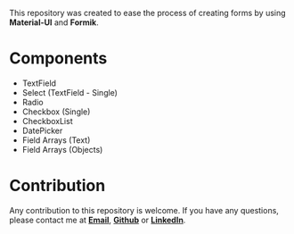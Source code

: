 This repository was created to ease the process of creating forms by using **Material-UI** and **Formik**.

# Components

- TextField
- Select (TextField - Single)
- Radio
- Checkbox (Single)
- CheckboxList
- DatePicker
- Field Arrays (Text)
- Field Arrays (Objects)

# Contribution

Any contribution to this repository is welcome.
If you have any questions, please contact me at [**Email**](mailto:m.shahzebraza.97@gmail.com), [**Github**](https://github.com/mshahzebraza97) or [**LinkedIn**](https://www.linkedin.com/in/mshahzebraza/).

<!-- Insert icons for Github, LinkedIn and Mail -->

<!-- Insert Button to links -->

